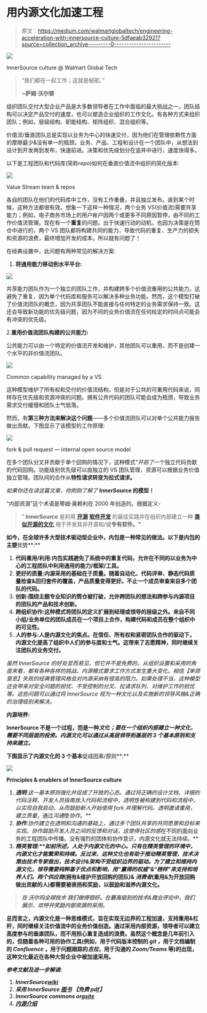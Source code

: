 # 用内源文化加速工程

> 原文：<https://medium.com/walmartglobaltech/engineering-acceleration-with-innersource-culture-5dfaeab32921?source=collection_archive---------0----------------------->

![](img/208d736803133a25fb28ca250b6c83c8.png)

InnerSource culture @ Walmart Global Tech

> “我们都在一起工作；这就是秘密。”
> 
> **~萨姆·沃尔顿**

组织团队交付大型企业产品是大多数领导者在工作中面临的最大挑战之一。团队结构可以决定产品交付的速度，也可以塑造企业组织的工作文化。有各种方式来组织团队；例如，层级结构、职能结构、矩阵组织、混合组织等。

价值流/垂直团队总是实现以业务为中心的快速交付，因为他们在管理依赖性方面的摩擦最少&没有单一的瓶颈。业务、产品、工程和设计在一个团队中，从想法到设计到开发再到发布，快速前进。决策和优先级划分在竖井中进行，速度快得多。

以下是工程团队和代码库(简称*repo*)如何在垂直价值流中组织的简化版本:

![](img/7e029ce93ec1d945b5a929eb5e5cec36.png)

Value Stream team & repos

各自的团队在他们的代码库中工作，没有工作重叠，并且独立发布。直到某个时候，这种方法都很有效。想象一下这样一种情况，两个业务 VS(价值流)需要共享能力；例如，电子商务市场上的用户帐户因两个或更多不同原因暂停，由不同的工作价值流管理。现在有一个**重复**的问题。出于快速行动的动机，也因为决策是在筒仓中进行的，两个 VS 团队都将构建共同的能力，导致代码的重复、生产力的损失和资源的浪费，最终增加开发的成本。所以就有问题了！

在经典设置中，此问题有两种常见的解决方案:

1.  **将通用能力移动到水平平台:**

![](img/81a693b94e2dfed527ee6136f83f67ec.png)

共享能力团队作为一个独立的团队工作，并构建跨多个价值流重用的公共能力。这避免了重复，因为单个代码库和服务可以解决多种业务功能。然而，这个模型打破了价值流团队的概念，因为共享团队不能直接与任何特定的业务需求保持一致。这还会导致新功能的优先级问题，因为不同的业务价值流在任何给定的时间点可能会有冲突的优先级。

2.**重用价值流团队构建的公共能力:**

公共能力可以由一个特定的价值流开发和维护，其他团队可以重用，而不是创建一个水平的非价值流团队。

![](img/d81a640d4f577a4566fa9001354d418a.png)

Common capability managed by a VS

这种模型维护了所有权和交付的价值流结构，但是对于公共的可重用代码来说，同样存在优先级和资源冲突的问题。拥有公共代码的团队可能会成为瓶颈，导致业务需求交付缓慢和团队士气低落。

然而，有**第三种方法来解决这个问题**——多个价值流团队可以对单个公共能力报告做出贡献。下图显示了该模型的工作原理:

![](img/56ef8fbaf9a8827c788dd45f22dacc48.png)

fork & pull request — internal open source model

在多个团队分叉并贡献于单个回购的情况下，这种模式“*开启了*一个独立代码贡献的代码回购。功能级别优先级可以由独立的 VS 团队管理，资源可以根据业务价值独立管理。团队间的合作从**特性请求转变为拉式请求。**

*如果你还在读这篇文章，你刚刚了解了* **InnerSource 的模型！**

“内部资源”这个术语是蒂姆·奥赖利在 2000 年创造的。根据定义-

> " **InnerSource** 是利用 [**开源**](https://en.wikipedia.org/wiki/Open-source_software) [**软件开发**](https://en.wikipedia.org/wiki/Software_development) 的最佳实践并在组织内部建立一种 [**类似开源的文化**](https://en.wikipedia.org/wiki/Open-source_model) 用于开发其非开源和/或[](https://en.wikipedia.org/wiki/Proprietary_software)**专有软件。"**

**如今，在全球许多大型技术驱动型企业中，内包是一种常见的做法。以下是内包的主要**优势**:**

1.  ****代码重用/利用**:内包实践避免了系统中的重复代码，允许在不同的以业务为中心的工程团队中利用通用的能力/框架/工具。**
2.  ****更好的质量**:内源采用的基础在于质量。随着自动化、代码评审、静态代码质量检查&回归套件的覆盖，产品质量变得更好。不止一个成员审查来自多个团队的代码。**
3.  ****创新**:围绕主题专业知识的筒仓被打破，允许跨团队的想法和跨参与内源项目的团队的产品和技术创新。**
4.  ****跨组织协作**:这种模式将团队的定义扩展到经理或领导的层级之外。来自不同小组/业务单位的团队成员在一个项目上合作，构建代码和成员在整个组织中的可见性。**
5.  ****人的参与**:人是内源文化的焦点。在信任、所有权和紧密团队合作的驱动下，内源文化提高了组织中人们的参与度和士气。这带来了志愿精神，同时继续关注团队的业务交付。**

**虽然 InnerSource 的好处显而易见，但它并不是免费的。从组织设置和采用的角度来看，都有各种各样的挑战。内源模式要求工作方式发生重大变化。相信*【单颈窒息】*失败的经典管理风格会对内源采纳有很高的阻力。如果处理不当，这种模型还会带来对安全问题的担忧、不受控制的分叉、拉请求队列、对维护工作的担忧等。这些问题可以通过将 InnerSource 视为一种文化以及实施新的领导风格&正确的治理级别来解决。**

****内源培养:****

**InnerSource 不是一个过程，而是一种*文化；要在一个组织内部建立一种文化，需要不同层面的投资。内源文化可以通过从高层领导到基层的 3 个基本原则和支持来建立。***

**下图显示了内源文化的 3 个基本**促成因素/原则**:**

**![](img/67cf2e0236e033e91b40ee80b05ea4e4.png)**

**Principles & enablers of InnerSource culture**

1.  ****透明**:这一基本原则强化并促成了开放的心态。通过将正确的设计文档、详细的代码注释、开发人员指南放入代码和流程中，透明性被构建到代码和流程中，以实现自我启动，从而鼓励新人开始使用 fork 并理解代码。透明邀请*重用，*建立*质量*，通过*沟通*使*协作*。**
2.  ****协作**:协作建立在透明和沟通的基础上，通过多个团队共享的共同愿景和目标来实现。协作鼓励开发人员之间的反馈和对话，这使得社区的*感*在不同的面向业务的工程团队中传播。没有强烈的团体和协作意识，内源文化就无法持续。**
3.  ****精英管理:**如前所述，*人*处于内源文化的中心。只有在精英管理的环境中，内源文化才能繁荣和持续。反过来，这种文化也有助于推动精英管理，技术决策由技术专家做出，技术设计&架构不受组织边界的驱动。为了建立和维持内源文化，领导需要纯粹基于优点和影响，用“赢得的权威”&“榜样”来支持和培养人们。两个*供应商*(拥有&维护开放回购的团队)& *消费者*(重用&为开放回购做出贡献的人)都需要被表扬和奖励，以鼓励和滋养内源文化。**

> ***在* ***沃尔玛全球技术*** *我们做得很好。在最高级别的技术&商业评论中，我们展示、欢呼并奖励内部资源的采用。***

**总而言之，**内源文化是一种思维模式**，旨在实现无边界的工程加速，支持重用&杠杆，同时继续关注价值流中的业务价值创造。通过采用内部资源，领导者可以建立高度参与的垂直团队，而不用担心重复造成的浪费。虽然这个概念是几年前引入的，但随着各种可用的协作工具(例如，用于代码版本控制的 *git* ，用于文档编制的 *Confluence* ，用于问题跟踪的*吉拉*，用于沟通的 *Zoom/Teams* 等)的出现，这种文化最近在各种大型企业中被加速采用。**

*****参考文献及进一步解读:*****

1.  ***InnerSource*[*wiki*](https://en.wikipedia.org/wiki/Inner_source#:~:text=InnerSource%20is%20the%20use%20of,in%202000%20in%20his%20column.)**
2.  ***采用 InnerSource* [*图书*](https://paypal.github.io/InnerSourceCommons/assets/files/AdoptingInnerSource.pdf) *【免费 pdf】***
3.  ***InnerSource commons org*[*site*](https://innersourcecommons.org/)**
4.  **[*内源介绍*](https://resources.github.com/whitepapers/introduction-to-innersource/)**